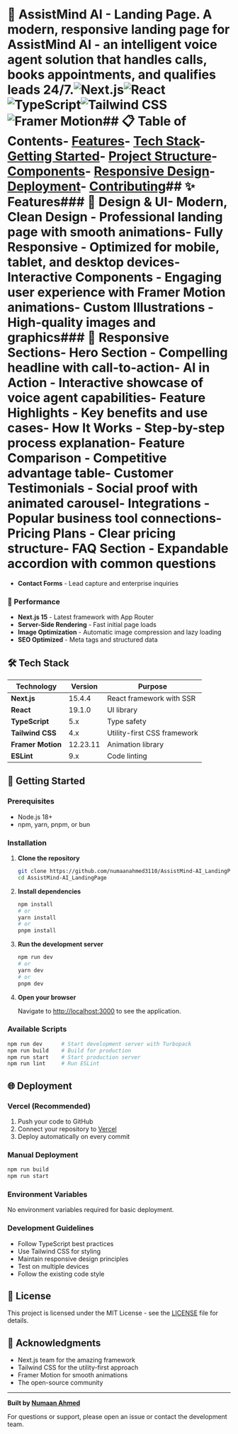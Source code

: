 # 🤖 AssistMind AI - Landing Page. A modern, responsive landing page for AssistMind AI - an intelligent voice agent solution that handles calls, books appointments, and qualifies leads 24/7.![Next.js](https://img.shields.io/badge/Next.js-15.4.4-black)![React](https://img.shields.io/badge/React-19.1.0-blue)![TypeScript](https://img.shields.io/badge/TypeScript-5-blue)![Tailwind CSS](https://img.shields.io/badge/Tailwind_CSS-4-38B2AC)![Framer Motion](https://img.shields.io/badge/Framer_Motion-12.23.11-purple)## 📋 Table of Contents- [Features](#features)- [Tech Stack](#tech-stack)- [Getting Started](#getting-started)- [Project Structure](#project-structure)- [Components](#components)- [Responsive Design](#responsive-design)- [Deployment](#deployment)- [Contributing](#contributing)## ✨ Features### 🎨 Design & UI- **Modern, Clean Design** - Professional landing page with smooth animations- **Fully Responsive** - Optimized for mobile, tablet, and desktop devices- **Interactive Components** - Engaging user experience with Framer Motion animations- **Custom Illustrations** - High-quality images and graphics### 📱 Responsive Sections- **Hero Section** - Compelling headline with call-to-action- **AI in Action** - Interactive showcase of voice agent capabilities- **Feature Highlights** - Key benefits and use cases- **How It Works** - Step-by-step process explanation- **Feature Comparison** - Competitive advantage table- **Customer Testimonials** - Social proof with animated carousel- **Integrations** - Popular business tool connections- **Pricing Plans** - Clear pricing structure- **FAQ Section** - Expandable accordion with common questions

- **Contact Forms** - Lead capture and enterprise inquiries

### 🚀 Performance

- **Next.js 15** - Latest framework with App Router
- **Server-Side Rendering** - Fast initial page loads
- **Image Optimization** - Automatic image compression and lazy loading
- **SEO Optimized** - Meta tags and structured data

## 🛠 Tech Stack

| Technology        | Version  | Purpose                     |
| ----------------- | -------- | --------------------------- |
| **Next.js**       | 15.4.4   | React framework with SSR    |
| **React**         | 19.1.0   | UI library                  |
| **TypeScript**    | 5.x      | Type safety                 |
| **Tailwind CSS**  | 4.x      | Utility-first CSS framework |
| **Framer Motion** | 12.23.11 | Animation library           |
| **ESLint**        | 9.x      | Code linting                |

## 🚀 Getting Started

### Prerequisites

- Node.js 18+
- npm, yarn, pnpm, or bun

### Installation

1. **Clone the repository**

   ```bash
   git clone https://github.com/numaanahmed3110/AssistMind-AI_LandingPage.git
   cd AssistMind-AI_LandingPage
   ```

2. **Install dependencies**

   ```bash
   npm install
   # or
   yarn install
   # or
   pnpm install
   ```

3. **Run the development server**

   ```bash
   npm run dev
   # or
   yarn dev
   # or
   pnpm dev
   ```

4. **Open your browser**

   Navigate to [http://localhost:3000](http://localhost:3000) to see the application.

### Available Scripts

```bash
npm run dev      # Start development server with Turbopack
npm run build    # Build for production
npm run start    # Start production server
npm run lint     # Run ESLint
```

## 🌐 Deployment

### Vercel (Recommended)

1. Push your code to GitHub
2. Connect your repository to [Vercel](https://vercel.com)
3. Deploy automatically on every commit

### Manual Deployment

```bash
npm run build
npm run start
```

### Environment Variables

No environment variables required for basic deployment.

### Development Guidelines

- Follow TypeScript best practices
- Use Tailwind CSS for styling
- Maintain responsive design principles
- Test on multiple devices
- Follow the existing code style

## 📄 License

This project is licensed under the MIT License - see the [LICENSE](LICENSE) file for details.

## 🙏 Acknowledgments

- Next.js team for the amazing framework
- Tailwind CSS for the utility-first approach
- Framer Motion for smooth animations
- The open-source community

---

**Built by [Numaan Ahmed](https://github.com/numaanahmed3110)**

For questions or support, please open an issue or contact the development team.
